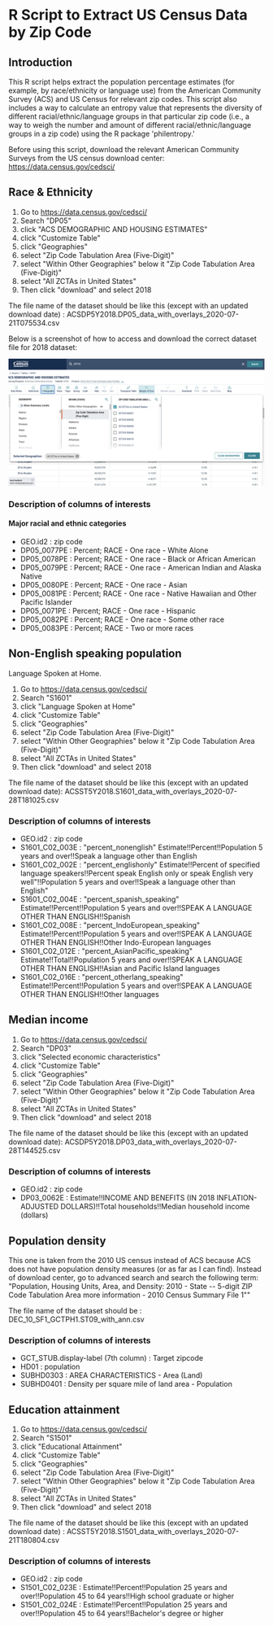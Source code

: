 # R Script to Extract US Census Data by Zip Code

## Introduction 
This R script helps extract the population percentage estimates (for example, by race/ethnicity or language use) from the American Community Survey (ACS) and US Census for relevant zip codes. This script also includes a way to calculate an entropy value that represents the diversity of different racial/ethnic/language groups in that particular zip code (i.e., a way to weigh the number and amount of different racial/ethnic/language groups in a zip code) using the R package 'philentropy.'

Before using this script, download the relevant American Community Surveys from the US census download center: https://data.census.gov/cedsci/

## Race & Ethnicity
1) Go to https://data.census.gov/cedsci/
2) Search "DP05" 
3) click "ACS DEMOGRAPHIC AND HOUSING ESTIMATES"
4) click "Customize Table"
5) click "Geographies"
6) select "Zip Code Tabulation Area (Five-Digit)"
7) select "Within Other Geographies" below it "Zip Code Tabulation Area (Five-Digit)"
8) select "All ZCTAs in United States"
9) Then click "download" and select 2018

The file name of the dataset should be like this (except with an updated download date) : ACSDP5Y2018.DP05_data_with_overlays_2020-07-21T075534.csv

Below is a screenshot of how to access and download the correct dataset file for 2018 dataset:

![ACS_screenshot](New_ACS_dataset_extraction.png)

### Description of columns of interests 

#### Major racial and ethnic categories

- GEO.id2 : zip code 
- DP05_0077PE : Percent; RACE - One race - White Alone
- DP05_0078PE : Percent; RACE - One race - Black or African American
- DP05_0079PE : Percent; RACE - One race - American Indian and Alaska Native
- DP05_0080PE : Percent; RACE - One race - Asian
- DP05_0081PE : Percent; RACE - One race - Native Hawaiian and Other Pacific Islander
- DP05_0071PE : Percent; RACE - One race - Hispanic
- DP05_0082PE : Percent; RACE - One race - Some other race
- DP05_0083PE : Percent; RACE - Two or more races

## Non-English speaking population
Language Spoken at Home.
1) Go to https://data.census.gov/cedsci/
2) Search "S1601" 
3) click "Language Spoken at Home"
4) click "Customize Table"
5) click "Geographies"
6) select "Zip Code Tabulation Area (Five-Digit)"
7) select "Within Other Geographies" below it "Zip Code Tabulation Area (Five-Digit)"
8) select "All ZCTAs in United States"
9) Then click "download" and select 2018

The file name of the dataset should be like this (except with an updated download date): ACSST5Y2018.S1601_data_with_overlays_2020-07-28T181025.csv

### Description of columns of interests 
- GEO.id2 : zip code
- S1601_C02_003E : "percent_nonenglish" Estimate!!Percent!!Population 5 years and over!!Speak a language other than English
- S1601_C02_002E : "percent_englishonly" Estimate!!Percent of specified language speakers!!Percent speak English only or speak English very well"!!Population 5 years and over!!Speak a language other than English"
- S1601_C02_004E : "percent_spanish_speaking" Estimate!!Percent!!Population 5 years and over!!SPEAK A LANGUAGE OTHER THAN ENGLISH!!Spanish
- S1601_C02_008E : "percent_IndoEuropean_speaking" Estimate!!Percent!!Population 5 years and over!!SPEAK A LANGUAGE OTHER THAN ENGLISH!!Other Indo-European languages
- S1601_C02_012E : "percent_AsianPacific_speaking" Estimate!!Total!!Population 5 years and over!!SPEAK A LANGUAGE OTHER THAN ENGLISH!!Asian and Pacific Island languages
- S1601_C02_016E : "percent_otherlang_speaking" Estimate!!Percent!!Population 5 years and over!!SPEAK A LANGUAGE OTHER THAN ENGLISH!!Other languages


## Median income 
1) Go to https://data.census.gov/cedsci/
2) Search "DP03" 
3) click "Selected economic characteristics"
4) click "Customize Table"
5) click "Geographies"
6) select "Zip Code Tabulation Area (Five-Digit)"
7) select "Within Other Geographies" below it "Zip Code Tabulation Area (Five-Digit)"
8) select "All ZCTAs in United States"
9) Then click "download" and select 2018

The file name of the dataset should be like this (except with an updated download date): ACSDP5Y2018.DP03_data_with_overlays_2020-07-28T144525.csv

### Description of columns of interests 
 - GEO.id2 : zip code
 - DP03_0062E : Estimate!!INCOME AND BENEFITS (IN 2018 INFLATION-ADJUSTED DOLLARS)!!Total households!!Median household income (dollars)

## Population density
This one is taken from the 2010 US census instead of ACS because ACS does not have population density measures (or as far as I can find).
Instead of download center, go to advanced search and search the following term:
"Population, Housing Units, Area, and Density: 2010 - State -- 5-digit ZIP Code Tabulation Area  more information - 2010 Census Summary File 1""

The file name of the dataset should be : DEC_10_SF1_GCTPH1.ST09_with_ann.csv

### Description of columns of interests 
 - GCT_STUB.display-label (7th column) : Target zipcode
 - HD01 : population
 - SUBHD0303 : AREA CHARACTERISTICS - Area (Land)
 - SUBHD0401 : Density per square mile of land area - Population


## Education attainment
1) Go to https://data.census.gov/cedsci/
2) Search "S1501" 
3) click "Educational Attainment"
4) click "Customize Table"
5) click "Geographies"
6) select "Zip Code Tabulation Area (Five-Digit)"
7) select "Within Other Geographies" below it "Zip Code Tabulation Area (Five-Digit)"
8) select "All ZCTAs in United States"
9) Then click "download" and select 2018

The file name of the dataset should be like this (except with an updated download date) : ACSST5Y2018.S1501_data_with_overlays_2020-07-21T180804.csv

### Description of columns of interests 
 - GEO.id2 : zip code
 - S1501_C02_023E : Estimate!!Percent!!Population 25 years and over!!Population 45 to 64 years!!High school graduate or higher
 - S1501_C02_024E : Estimate!!Percent!!Population 25 years and over!!Population 45 to 64 years!!Bachelor's degree or higher

 
 
 
 
